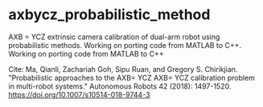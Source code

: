 # axbycz_probabilistic_method
AXB = YCZ extrinsic camera calibration of dual-arm robot using probabilistic methods. Working on porting code from MATLAB to C++. 
Working on porting code from MATLAB to C++ 

Cite:
Ma, Qianli, Zachariah Goh, Sipu Ruan, and Gregory S. Chirikjian. "Probabilistic approaches to the AXB= YCZ AXB= YCZ calibration problem in multi-robot systems." Autonomous Robots 42 (2018): 1497-1520. https://doi.org/10.1007/s10514-018-9744-3
